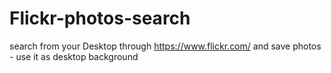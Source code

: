 # Flickr-photos-search
search from your Desktop through https://www.flickr.com/ and save photos - use it as desktop background
